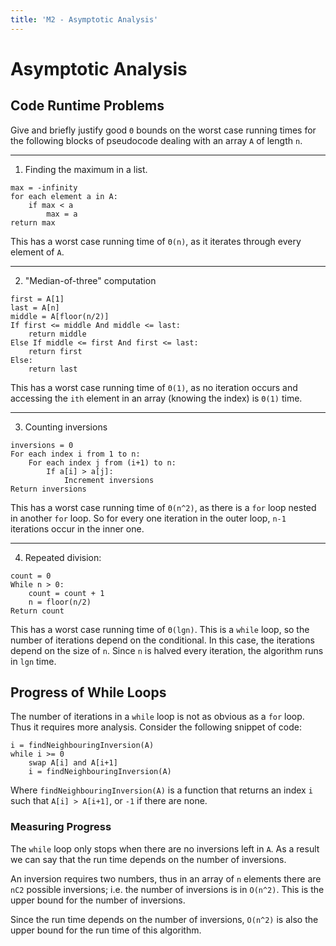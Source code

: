 ```yaml
---
title: 'M2 - Asymptotic Analysis'
---
```


# Asymptotic Analysis

## Code Runtime Problems

Give and briefly justify good `Θ` bounds on the worst case running times for the following blocks of pseudocode dealing with an array `A` of length `n`.

---

1. Finding the maximum in a list.
```
max = -infinity
for each element a in A:
    if max < a
        max = a
return max
```
This has a worst case running time of `Θ(n)`, as it iterates through every element of `A`.

---

2. "Median-of-three" computation
```
first = A[1]
last = A[n]
middle = A[floor(n/2)]
If first <= middle And middle <= last:
    return middle
Else If middle <= first And first <= last:
    return first
Else:
    return last
```
This has a worst case running time of `Θ(1)`, as no iteration occurs and accessing the `ith` element in an array (knowing the index) is `Θ(1)` time.

---

3. Counting inversions
```
inversions = 0
For each index i from 1 to n:
    For each index j from (i+1) to n:
        If a[i] > a[j]:
            Increment inversions
Return inversions
```
This has a worst case running time of `Θ(n^2)`, as there is a `for` loop nested in another `for` loop. So for every one iteration in the outer loop, `n-1` iterations occur in the inner one.

---

4. Repeated division:
```
count = 0
While n > 0:
    count = count + 1
    n = floor(n/2)
Return count
```
This has a worst case running time of `Θ(lgn)`. This is a `while` loop, so the number of iterations depend on the conditional. In this case, the iterations depend on the size of `n`. Since `n` is halved every iteration, the algorithm runs in `lgn` time.

## Progress of While Loops

The number of iterations in a `while` loop is not as obvious as a `for` loop. Thus it requires more analysis. Consider the following snippet of code:

```
i = findNeighbouringInversion(A)
while i >= 0
    swap A[i] and A[i+1]
    i = findNeighbouringInversion(A)
```

Where `findNeighbouringInversion(A)` is a function that returns an index `i` such that `A[i] > A[i+1]`, or `-1` if there are none.

### Measuring Progress

The `while` loop only stops when there are no inversions left in `A`. As a result we can say that the run time depends on the number of inversions.

An inversion requires two numbers, thus in an array of `n` elements there are `nC2` possible inversions; i.e. the number of inversions is in `O(n^2)`. This is the upper bound for the number of inversions.

Since the run time depends on the number of inversions, `O(n^2)` is also the upper bound for the run time of this algorithm.

